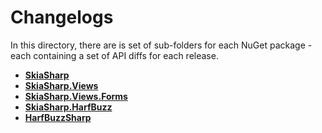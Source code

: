 # Changelogs

In this directory, there are is set of sub-folders for each NuGet package - each containing a set of API diffs for each release.

 * **[SkiaSharp](SkiaSharp)**
 * **[SkiaSharp.Views](SkiaSharp.Views)**
 * **[SkiaSharp.Views.Forms](SkiaSharp.Views.Forms)**
 * **[SkiaSharp.HarfBuzz](SkiaSharp.HarfBuzz)**
 * **[HarfBuzzSharp](HarfBuzzSharp)**
